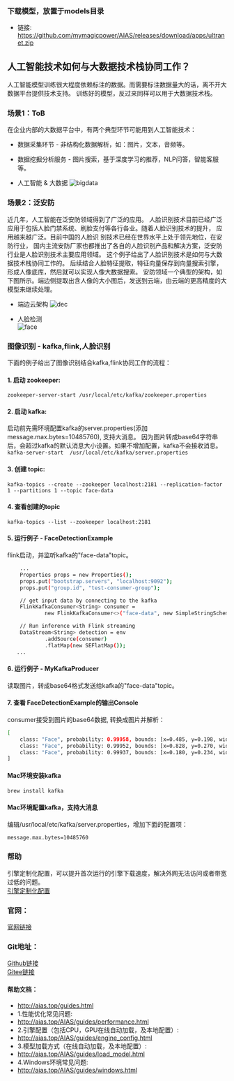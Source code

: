 ### 下载模型，放置于models目录
- 链接: https://github.com/mymagicpower/AIAS/releases/download/apps/ultranet.zip

## 人工智能技术如何与大数据技术栈协同工作？
人工智能模型训练很大程度依赖标注的数据。而需要标注数据量大的话，离不开大数据平台提供技术支持。
训练好的模型，反过来同样可以用于大数据技术栈。
### 场景1：ToB
在企业内部的大数据平台中，有两个典型环节可能用到人工智能技术：
- 数据采集环节 - 非结构化数据解析，如：图片，文本，音频等。
- 数据挖掘分析服务 - 图片搜索，基于深度学习的推荐，NLP问答，智能客服等。

- 人工智能 & 大数据
![bigdata](https://aias-home.oss-cn-beijing.aliyuncs.com/AIAS/bigdata_sdks/bigdata.jpeg)

### 场景2：泛安防
近几年，人工智能在泛安防领域得到了广泛的应用。
人脸识别技术目前已经广泛应用于包括人脸门禁系统、刷脸支付等各行各业。随着人脸识别技术的提升，
应用越来越广泛。目前中国的人脸识 别技术已经在世界水平上处于领先地位，在安防行业，
国内主流安防厂家也都推出了各自的人脸识别产品和解决方案，泛安防行业是人脸识别技术主要应用领域。
这个例子给出了人脸识别技术是如何与大数据技术栈协同工作的。
后续结合人脸特征提取，特征向量保存到向量搜索引擎，形成人像底库，然后就可以实现人像大数据搜索。
安防领域一个典型的架构，如下图所示。端边侧提取出含人像的大小图后，发送到云端，由云端的更高精度的大模型来继续处理。

- 端边云架构
![dec](https://aias-home.oss-cn-beijing.aliyuncs.com/AIAS/bigdata_sdks/device_edge_cloud.jpeg)
 
- 人脸检测    
![face](https://aias-home.oss-cn-beijing.aliyuncs.com/AIAS/bigdata_sdks/face_detection.jpeg)

### 图像识别 - kafka,flink,人脸识别
下面的例子给出了图像识别结合kafka,flink协同工作的流程：

#### 1. 启动 zookeeper:

`zookeeper-server-start /usr/local/etc/kafka/zookeeper.properties`

#### 2. 启动 kafka:
启动前先需环境配置kafka的server.properties(添加message.max.bytes=10485760), 支持大消息。
因为图片转成base64字符串后，会超过kafka的默认消息大小设置。如果不增加配置，kafka不会接收消息。
`kafka-server-start  /usr/local/etc/kafka/server.properties`

#### 3. 创建 topic:

`kafka-topics --create --zookeeper localhost:2181 --replication-factor 1 --partitions 1 --topic face-data`

#### 4. 查看创建的topic

`kafka-topics --list --zookeeper localhost:2181`

#### 5. 运行例子 - FaceDetectionExample
flink启动，并监听kafka的"face-data"topic。

```bash
    ...
    Properties props = new Properties();
    props.put("bootstrap.servers", "localhost:9092");
    props.put("group.id", "test-consumer-group");

    // get input data by connecting to the kafka
    FlinkKafkaConsumer<String> consumer =
            new FlinkKafkaConsumer<>("face-data", new SimpleStringSchema(), props);

    // Run inference with Flink streaming
    DataStream<String> detection = env
            .addSource(consumer)
            .flatMap(new SEFlatMap());
   ...         
```

#### 6. 运行例子 - MyKafkaProducer
读取图片，转成base64格式发送给kafka的"face-data"topic。

#### 7. 查看 FaceDetectionExample的输出Console
consumer接受到图片的base64数据, 转换成图片并解析：
```bash
[
	class: "Face", probability: 0.99958, bounds: [x=0.485, y=0.198, width=0.122, height=0.230]
	class: "Face", probability: 0.99952, bounds: [x=0.828, y=0.270, width=0.116, height=0.225]
	class: "Face", probability: 0.99937, bounds: [x=0.180, y=0.234, width=0.119, height=0.231]
]
```

#### Mac环境安装kafka 
```bash
brew install kafka
```
#### Mac环境配置kafka，支持大消息 
编辑/usr/local/etc/kafka/server.properties，增加下面的配置项：
```bash
message.max.bytes=10485760
```

### 帮助 
引擎定制化配置，可以提升首次运行的引擎下载速度，解决外网无法访问或者带宽过低的问题。         
[引擎定制化配置](http://aias.top/engine_cpu.html)

### 官网：
[官网链接](http://www.aias.top/)

### Git地址：   
[Github链接](https://github.com/mymagicpower/AIAS)    
[Gitee链接](https://gitee.com/mymagicpower/AIAS)   


#### 帮助文档：
- http://aias.top/guides.html
- 1.性能优化常见问题:
- http://aias.top/AIAS/guides/performance.html
- 2.引擎配置（包括CPU，GPU在线自动加载，及本地配置）:
- http://aias.top/AIAS/guides/engine_config.html
- 3.模型加载方式（在线自动加载，及本地配置）:
- http://aias.top/AIAS/guides/load_model.html
- 4.Windows环境常见问题:
- http://aias.top/AIAS/guides/windows.html
